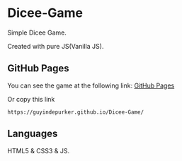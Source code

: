 # Dicee-Game
Simple Dicee Game.

Created with pure JS(Vanilla JS).

## GitHub Pages
You can see the game at the following link:
[GitHub Pages](https://guyindepurker.github.io/Dicee-Game/)

Or copy this link

`https://guyindepurker.github.io/Dicee-Game/`

## Languages
HTML5  & CSS3 & JS.


